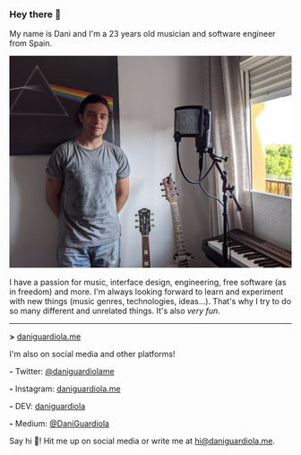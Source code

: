 ### Hey there 🙂

My name is Dani and I'm a 23 years old musician and software engineer from Spain.

![Me](/me.jpg)

I have a passion for music, interface design, engineering, free software (as in freedom) and more. I'm always looking forward to learn and experiment with new things (music genres, technologies, ideas...). That's why I try to do so many different and unrelated things. It's also _very fun_.

---

**>** [daniguardiola.me](https://daniguardiola.me/)

I'm also on social media and other platforms!

**-** Twitter: [@daniguardiolame](https://twitter.com/daniguardiolame)

**-** Instagram: [daniguardiola.me](https://www.instagram.com/daniguardiola.me/)

**-** DEV: [daniguardiola](https://dev.to/daniguardiola)

**-** Medium: [@DaniGuardiola](https://medium.com/@DaniGuardiola)

Say hi 👋! Hit me up on social media or write me at [hi@daniguardiola.me](mailto:hi@daniguardiola.me).
